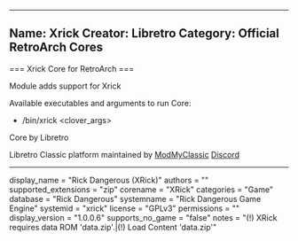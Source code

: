 -----------------------
Name: Xrick
Creator: Libretro
Category: Official RetroArch Cores
-----------------------

=== Xrick Core for RetroArch ===

Module adds support for Xrick

Available executables and arguments to run Core:
- /bin/xrick <rom> <clover_args>

Core by Libretro

Libretro Classic platform maintained by [ModMyClassic](https://modmyclassic.com) [Discord](https://discordapp.com/invite/8gygsrw)

-----------------------

display_name = "Rick Dangerous (XRick)"
authors = ""
supported_extensions = "zip"
corename = "XRick"
categories = "Game"
database = "Rick Dangerous"
systemname = "Rick Dangerous Game Engine"
systemid = "xrick"
license = "GPLv3"
permissions = ""
display_version = "1.0.0.6"
supports_no_game = "false"
notes = "(!) XRick requires data ROM 'data.zip'.|(!) Load Content 'data.zip'"
